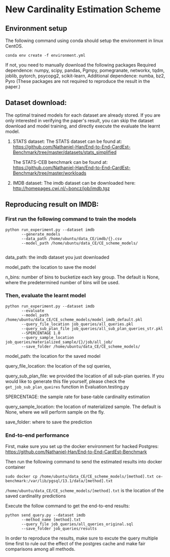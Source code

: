 # New Cardinality Estimation Scheme

## Environment setup
  The following command using conda should setup the environment in linux CentOS.
  ```
  conda env create -f environment.yml
  ```
  If not, you need to manually download the following packages
  Required dependence: numpy, scipy, pandas, Pgmpy, pomegranate, networkx, tqdm, joblib, pytorch, psycopg2, scikit-learn, 
  Additional dependence: numba, bz2, Pyro (These packages are not required to reproduce the result in the paper.)
  
## Dataset download:
The optimal trained models for each dataset are already stored. If you are only interested in verifying the paper's result, you can skip the dataset download and model training, and directly execute the evaluate the learnt model.
1. STATS dataset:
   The STATS dataset can be found at: https://github.com/Nathaniel-Han/End-to-End-CardEst-Benchmark/tree/master/datasets/stats_simplified
   
   The STATS-CEB benchmark can be found at: 
   https://github.com/Nathaniel-Han/End-to-End-CardEst-Benchmark/tree/master/workloads

2. IMDB dataset:
   The imdb dataset can be downloaded here: http://homepages.cwi.nl/~boncz/job/imdb.tgz
   
## Reproducing result on IMDB:
  ### First run the following command to train the models
  ```
  python run_experiment.py --dataset imdb
         --generate_models
         --data_path /home/ubuntu/data_CE/imdb/{}.csv
         --model_path /home/ubuntu/data_CE/CE_scheme_models/
         
  ```
  data_path: the imdb dataset you just downloaded

  model_path: the location to save the model
  
  n_bins: number of bins to bucketize each key group. The default is None, where the predetermined number of bins will be used.

  ### Then, evaluate the learnt model
  ```
  python run_experiment.py --dataset imdb
         --evaluate
         --model_path /home/ubuntu/data_CE/CE_scheme_models/model_imdb_default.pkl
         --query_file_location job_queries/all_queries.pkl
         --query_sub_plan_file job_queries/all_sub_plan_queries_str.pkl
         --SPERCENTAGE 1.0
         --query_sample_location job_queries/materialized_sample/{}/job/all_job/
         --save_folder /home/ubuntu/data_CE/CE_scheme_models/
  ```
  model_path: the location for the saved model
  
  query_file_location: the location of the sql queries,

  query_sub_plan_file: we provided the location of all sub-plan queries. If you would like to generate this file 
  yourself, please check the `get_job_sub_plan_queires` function in Evaluation.testing.py

  SPERCENTAGE: the sample rate for base-table cardinality estimation

  query_sample_location: the location of materialized sample. The default is None, where we will perform sample on the fly.
  
  save_folder: where to save the prediction

  
  ### End-to-end performance
  First, make sure you set up the docker environment for hacked Postgres: https://github.com/Nathaniel-Han/End-to-End-CardEst-Benchmark
  
  Then run the following command to send the estimated results into docker container
  ```
  sudo docker cp /home/ubuntu/data_CE/CE_scheme_models/[method].txt ce-benchmark:/var/lib/pgsql/13.1/data/[method].txt
  ```
  
  `/home/ubuntu/data_CE/CE_scheme_models/[method].txt` is the location of the saved cardinality predictions

  Execute the follow command to get the end-to-end results:
  ```
  python send_query.py --dataset imdb
         --method_name [method].txt
         --query_file job_queries/all_queries_original.sql
         --save_folder job_queries/results
  ```
  
  In order to reproduce the results, make sure to excute the query multiple time first to rule out the effect of the postgres cache and make fair comparisons among all methods.
  